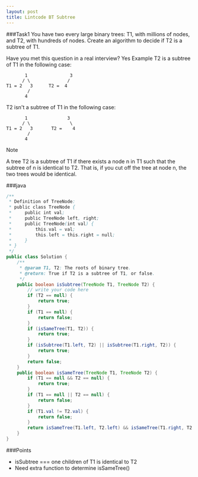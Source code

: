 ```yaml
---
layout: post
title: Lintcode BT Subtree
---
```

###Task1
You have two every large binary trees: T1, with millions of nodes, and T2, with hundreds of nodes. Create an algorithm to decide if T2 is a subtree of T1.

Have you met this question in a real interview? Yes
Example
T2 is a subtree of T1 in the following case:

	       1                3
	      / \              / 
	T1 = 2   3      T2 =  4
	        /
	       4
T2 isn't a subtree of T1 in the following case:

	       1               3
	      / \               \
	T1 = 2   3       T2 =    4
	        /
	       4
Note

A tree T2 is a subtree of T1 if there exists a node n in T1 such that the subtree of n is identical to T2. That is, if you cut off the tree at node n, the two trees would be identical.

###java
```java
/**
 * Definition of TreeNode:
 * public class TreeNode {
 *     public int val;
 *     public TreeNode left, right;
 *     public TreeNode(int val) {
 *         this.val = val;
 *         this.left = this.right = null;
 *     }
 * }
 */
public class Solution {
    /**
     * @param T1, T2: The roots of binary tree.
     * @return: True if T2 is a subtree of T1, or false.
     */
    public boolean isSubtree(TreeNode T1, TreeNode T2) {
        // write your code here
        if (T2 == null) {
            return true;
        }
        if (T1 == null) {
            return false;
        }
        if (isSameTree(T1, T2)) {
            return true;
        }
        if (isSubtree(T1.left, T2) || isSubtree(T1.right, T2)) {
            return true;
        }
        return false;
    }
    public boolean isSameTree(TreeNode T1, TreeNode T2) {
        if (T1 == null && T2 == null) {
            return true;
        }
        if (T1 == null || T2 == null) {
            return false;
        }
        if (T1.val != T2.val) {
            return false;
        }
        return isSameTree(T1.left, T2.left) && isSameTree(T1.right, T2.right);
    }
}

```

###Points
* isSubtree === one children of T1 is identical to T2
* Need extra function to determine isSameTree()

